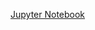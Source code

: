 [Jupyter Notebook](https://github.com/BuysDB/FeatureImportance/blob/master/FeatureImportance.ipynb)
